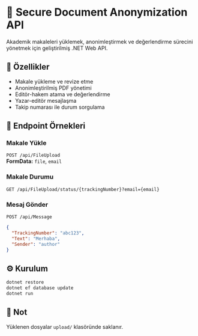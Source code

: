 # 📄 Secure Document Anonymization API

Akademik makaleleri yüklemek, anonimleştirmek ve değerlendirme sürecini yönetmek için geliştirilmiş .NET Web API.

## 🚀 Özellikler

- Makale yükleme ve revize etme
- Anonimleştirilmiş PDF yönetimi
- Editör-hakem atama ve değerlendirme
- Yazar-editör mesajlaşma
- Takip numarası ile durum sorgulama

## 🔧 Endpoint Örnekleri

### Makale Yükle  
`POST /api/FileUpload`  
**FormData:** `file`, `email`

### Makale Durumu  
`GET /api/FileUpload/status/{trackingNumber}?email={email}`

### Mesaj Gönder  
`POST /api/Message`  
```json
{
  "TrackingNumber": "abc123",
  "Text": "Merhaba",
  "Sender": "author"
}
```

## ⚙️ Kurulum

```bash
dotnet restore
dotnet ef database update
dotnet run
```

## 📂 Not
Yüklenen dosyalar `upload/` klasöründe saklanır.

